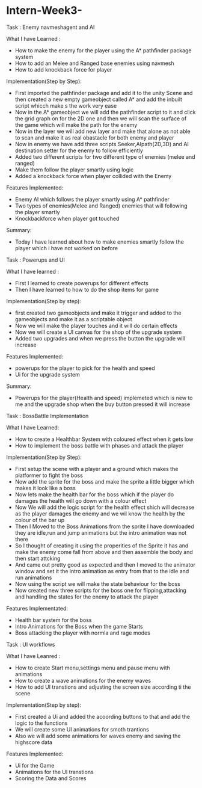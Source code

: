# Intern-Week3-
Task : Enemy navmeshagent and AI 

What I have Learned :
* How to make the enemy for the player using the A* pathfinder package system
* How to add an Melee and Ranged base enemies using navmesh
* How to add knockback force for player 

Implementation(Step by Step):
* First imported the pathfinder package and add it to the unity Scene and then created a new empty gameobject called A* and add the inbuilt script whicch make s the work very ease
* Now in the A* gameobject we will add the pathfinder script to it and click the grid graph on for the 2D one and then we will scan the surface of the game which will make the path for the 
  enemy
* Now in the layer we will add new layer and make that alone as not able to scan and make it as real obastacle for both enemy and player
* Now in enemy we have add three scripts Seeker,AIpath(2D,3D) and AI destination setter for the enemy to follow efficiently
* Added two different scripts for two different type of enemies (melee and ranged)
* Make them follow the player smartly using logic
* Added a knockback force when player collided with the Enemy

Features Implemented:
* Enemy AI which follows the player smartly using A* pathfinder
* Two types of enemies(Melee and Ranged) enemies that will following the player smartly
* Knockbackforce when player got touched 

Summary:
* Today I have learned about how to make enemies smartly follow the player which i have not worked on before

Task : Powerups and UI

What I have learned :
* First I learned to create powerups for different effects
* Then I have learned to how to do the shop items for game 

Implementation(Step by step):
* first created two gameobjects and make it trigger and added to the gameobjects and make it as a scriptable object
* Now we will make the player touches and it will do certain effects
* Now we will create a UI canvas for the shop of the upgrade system
* Added two upgrades and when we press the button the upgrade will increase 

Features Implemented:
* powerups for the player to pick for the health and speed
* Ui for the upgrade system 

Summary:
* Powerups for the player(Health and speed) implemeted which is new to me and the upgrade shop when the buy button pressed it will increase

Task : BossBattle Implementation 

What I have Learned:
* How to create a Healthbar System with coloured effect when it gets low
* How to implement the boss battle with phases and attack the player 

Implementation(Step by Step):
* First setup the scene with a player and a ground which makes the platformer to fight the boss
* Now add the sprite for the boss and make the sprite a little bigger which makes it look like a boss
* Now lets make the health bar for the boss which if the player do damages the health will go down with a colour effect
* Now We will add the logic script for the health effect shich will decrease as the player damages the enemy and we wil know the health by the colour of the bar up
* Then I Moved to the Boss Animations from the sprite I have downloaded they are idle,run and jump animations but the intro animation was not there
* So I thought of creating it using the  properities of the Sprite it has and make the enemy come fall from above and then assemble the body and then start attcking
* And came out pretty good as expected and then I moved to the animator window and set it the intro animation as entry from that to the idle and run animations
* Now using the script we will make the state behaviour for the boss
* Now created new three scripts for the boss one for flipping,attacking and handling the states for the enemy to attack the player 

Features Implementated:
* Health bar system for the boss
* Intro Animations for the Boss when the game Starts
* Boss attacking the player with normla and rage modes 


Task : UI workflows 

What I have Leanred :
* How to create Start menu,settings menu and pause menu with animations
* How to create a wave animations for the enemy waves
* How to add UI transtions and adjusting the screen size according ti the scene 

Implementation(Step by step):
* First created a Ui and added the acoording buttons to that and add the logic to the functions
* We will create some UI animations for smoth trantions
* Also we will add some animations for waves enemy and saving the highscore data 

Features Implemented:
* Ui for the Game
* Animations for the UI transtions
* Scoring the Data and Scores

